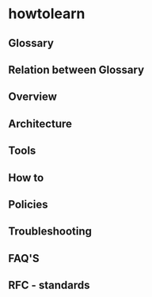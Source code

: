# howtolearn

## Glossary
## Relation between Glossary
## Overview
## Architecture
## Tools 
## How to 
## Policies 
## Troubleshooting
## FAQ'S
## RFC - standards



